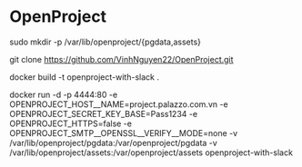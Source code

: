 # OpenProject

sudo mkdir -p /var/lib/openproject/{pgdata,assets} 

git clone https://github.com/VinhNguyen22/OpenProject.git
 
docker build -t openproject-with-slack .


docker run -d -p 4444:80   -e OPENPROJECT_HOST__NAME=project.palazzo.com.vn   -e OPENPROJECT_SECRET_KEY_BASE=Pass1234  -e OPENPROJECT_HTTPS=false -e OPENPROJECT_SMTP__OPENSSL__VERIFY__MODE=none   -v /var/lib/openproject/pgdata:/var/openproject/pgdata  -v /var/lib/openproject/assets:/var/openproject/assets   openproject-with-slack
